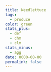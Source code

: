 ```yaml
---
title: Needlettuce
tags:
  - produce
color: green
stats_plus:
  - def
  - chm
  - clm
stats_minus:
  - agg
date: 0000-00-00
permalink: false
---
```

